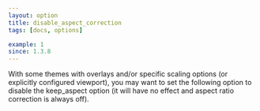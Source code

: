 ```yaml
---
layout: option
title: disable_aspect_correction
tags: [docs, options]

example: 1
since: 1.3.8
---
```


With some themes with overlays and/or specific scaling options (or
explicitly configured viewport), you may want to set the following option
to disable the keep_aspect option (it will have no effect and aspect
ratio correction is always off).
